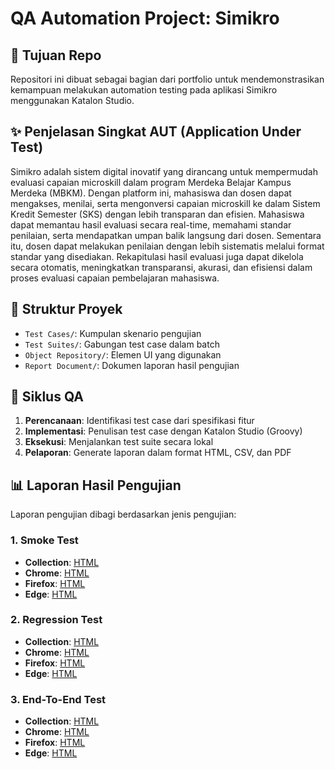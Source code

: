 # QA Automation Project: Simikro

## 🧪 Tujuan Repo
Repositori ini dibuat sebagai bagian dari portfolio untuk mendemonstrasikan kemampuan melakukan automation testing pada aplikasi Simikro menggunakan Katalon Studio.

## ✨ Penjelasan Singkat AUT (Application Under Test)
Simikro adalah sistem digital inovatif yang dirancang untuk mempermudah evaluasi capaian microskill dalam program Merdeka Belajar Kampus Merdeka (MBKM). Dengan platform ini, mahasiswa dan dosen dapat mengakses, menilai, serta mengonversi capaian microskill ke dalam Sistem Kredit Semester (SKS) dengan lebih transparan dan efisien.
Mahasiswa dapat memantau hasil evaluasi secara real-time, memahami standar penilaian, serta mendapatkan umpan balik langsung dari dosen. Sementara itu, dosen dapat melakukan penilaian dengan lebih sistematis melalui format standar yang disediakan. Rekapitulasi hasil evaluasi juga dapat dikelola secara otomatis, meningkatkan transparansi, akurasi, dan efisiensi dalam proses evaluasi capaian pembelajaran mahasiswa.

## 📁 Struktur Proyek
- `Test Cases/`: Kumpulan skenario pengujian
- `Test Suites/`: Gabungan test case dalam batch
- `Object Repository/`: Elemen UI yang digunakan
- `Report Document/`: Dokumen laporan hasil pengujian

## 🔁 Siklus QA
1. **Perencanaan**: Identifikasi test case dari spesifikasi fitur
2. **Implementasi**: Penulisan test case dengan Katalon Studio (Groovy)
3. **Eksekusi**: Menjalankan test suite secara lokal
4. **Pelaporan**: Generate laporan dalam format HTML, CSV, dan PDF

## 📊 Laporan Hasil Pengujian
Laporan pengujian dibagi berdasarkan jenis pengujian:
### 1. Smoke Test
- **Collection**:
[HTML](https://refindo-tech.github.io/katalon-automation-simikro/Smoke/Collection/R_Smoke_LoginLogoutAllRole.html)
- **Chrome**:
[HTML](https://refindo-tech.github.io/katalon-automation-simikro/Smoke/Chrome/R_Smoke_LoginLogoutAllRole.html)
- **Firefox**:
[HTML](https://refindo-tech.github.io/katalon-automation-simikro/Smoke/Firefox/R_Smoke_LoginLogoutAllRole.html)
- **Edge**:
[HTML](https://refindo-tech.github.io/katalon-automation-simikro/Smoke/Edge/R_Smoke_LoginLogoutAllRole.html)
### 2. Regression Test
- **Collection**:
[HTML](https://refindo-tech.github.io/katalon-automation-simikro/Regression/Collection/R_Regression_CheckSubmission.html)
- **Chrome**:
[HTML](https://refindo-tech.github.io/katalon-automation-simikro/Regression/Chrome/R_Regression_CheckSubmission.html)
- **Firefox**:
[HTML](https://refindo-tech.github.io/katalon-automation-simikro/Regression/Firefox/R_Regression_CheckSubmission.html)
- **Edge**:
[HTML](https://refindo-tech.github.io/katalon-automation-simikro/Regression/Edge/R_Regression_CheckSubmission.html)
### 3. End-To-End Test
- **Collection**:
[HTML](https://refindo-tech.github.io/katalon-automation-simikro/End-To-End/Collection/R_EndToEnd.html)
- **Chrome**:
[HTML](https://refindo-tech.github.io/katalon-automation-simikro/End-To-End/Chrome/R_EndToEnd_Chrome.html)
- **Firefox**:
[HTML](https://refindo-tech.github.io/katalon-automation-simikro/End-To-End/Firefox/R_EndToEnd_Firefox.html)
- **Edge**:
[HTML](https://refindo-tech.github.io/katalon-automation-simikro/End-To-End/Edge/R_EndToEnd_Edge.html)

